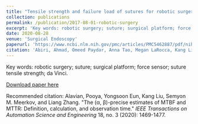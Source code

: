 ```yaml
---
title: "Tensile strength and failure load of sutures for robotic surgery"
collection: publications
permalink: /publication/2017-08-01-robotic-surgery
excerpt: 'Key words: robotic surgery; suture; surgical platform; force sensor; suture tensile strength; da Vinci.'
date: 2020-08-28
venue: 'Surgical Endoscopy'
paperurl: 'https://www.ncbi.nlm.nih.gov/pmc/articles/PMC5462887/pdf/nihms835111.pdf'
citation: 'Abiri, Ahmad, Omeed Paydar, Anna Tao, Megan LaRocca, Kang Liu, Bradley Genovese, Robert Candler, Warren S. Grundfest, and Erik P. Dutson. "Tensile strength and failure load of sutures for robotic surgery." <i>Surgical endoscopy<i> 31 (2017): 3258-3270.'
---
```

Key words: robotic surgery; suture; surgical platform; force sensor; suture tensile strength; da Vinci.

[Download paper here](https://ieeexplore.ieee.org/ielaam/8856/9470960/9180078-aam.pdf)

Recommended citation: Alavian, Pooya, Yongsoon Eun, Kang Liu, Semyon M. Meerkov, and Liang Zhang. "The (&alpha;, &beta;)-precise estimates of MTBF and MTTR: Definition, calculation, and observation time." <i>IEEE Transactions on Automation Science and Engineering</i> 18, no. 3 (2020): 1469-1477.